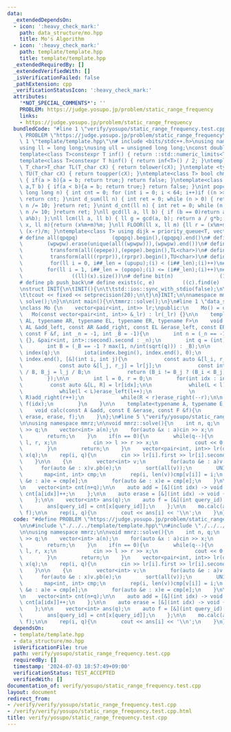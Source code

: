 ```yaml
---
data:
  _extendedDependsOn:
  - icon: ':heavy_check_mark:'
    path: data_structure/mo.hpp
    title: Mo's Algorithm
  - icon: ':heavy_check_mark:'
    path: template/template.hpp
    title: template/template.hpp
  _extendedRequiredBy: []
  _extendedVerifiedWith: []
  _isVerificationFailed: false
  _pathExtension: cpp
  _verificationStatusIcon: ':heavy_check_mark:'
  attributes:
    '*NOT_SPECIAL_COMMENTS*': ''
    PROBLEM: https://judge.yosupo.jp/problem/static_range_frequency
    links:
    - https://judge.yosupo.jp/problem/static_range_frequency
  bundledCode: "#line 1 \"verify/yosupo/static_range_frequency.test.cpp\"\n#define\
    \ PROBLEM \"https://judge.yosupo.jp/problem/static_range_frequency\"\n\n#line\
    \ 1 \"template/template.hpp\"\n# include <bits/stdc++.h>\nusing namespace std;\n\
    using ll = long long;\nusing ull = unsigned long long;\nconst double pi = acos(-1);\n\
    template<class T>constexpr T inf() { return ::std::numeric_limits<T>::max(); }\n\
    template<class T>constexpr T hinf() { return inf<T>() / 2; }\ntemplate <typename\
    \ T_char>T_char TL(T_char cX) { return tolower(cX); }\ntemplate <typename T_char>T_char\
    \ TU(T_char cX) { return toupper(cX); }\ntemplate<class T> bool chmin(T& a,T b)\
    \ { if(a > b){a = b; return true;} return false; }\ntemplate<class T> bool chmax(T&\
    \ a,T b) { if(a < b){a = b; return true;} return false; }\nint popcnt(unsigned\
    \ long long n) { int cnt = 0; for (int i = 0; i < 64; i++)if ((n >> i) & 1)cnt++;\
    \ return cnt; }\nint d_sum(ll n) { int ret = 0; while (n > 0) { ret += n % 10;\
    \ n /= 10; }return ret; }\nint d_cnt(ll n) { int ret = 0; while (n > 0) { ret++;\
    \ n /= 10; }return ret; }\nll gcd(ll a, ll b) { if (b == 0)return a; return gcd(b,\
    \ a%b); };\nll lcm(ll a, ll b) { ll g = gcd(a, b); return a / g*b; };\nll MOD(ll\
    \ x, ll m){return (x%m+m)%m; }\nll FLOOR(ll x, ll m) {ll r = (x%m+m)%m; return\
    \ (x-r)/m; }\ntemplate<class T> using dijk = priority_queue<T, vector<T>, greater<T>>;\n\
    # define all(qpqpq)           (qpqpq).begin(),(qpqpq).end()\n# define UNIQUE(wpwpw)\
    \        (wpwpw).erase(unique(all((wpwpw))),(wpwpw).end())\n# define LOWER(epepe)\
    \         transform(all((epepe)),(epepe).begin(),TL<char>)\n# define UPPER(rprpr)\
    \         transform(all((rprpr)),(rprpr).begin(),TU<char>)\n# define rep(i,upupu)\
    \         for(ll i = 0, i##_len = (upupu);(i) < (i##_len);(i)++)\n# define reps(i,opopo)\
    \        for(ll i = 1, i##_len = (opopo);(i) <= (i##_len);(i)++)\n# define len(x)\
    \                ((ll)(x).size())\n# define bit(n)               (1LL << (n))\n\
    # define pb push_back\n# define exists(c, e)         ((c).find(e) != (c).end())\n\
    \nstruct INIT{\n\tINIT(){\n\t\tstd::ios::sync_with_stdio(false);\n\t\tstd::cin.tie(0);\n\
    \t\tcout << fixed << setprecision(20);\n\t}\n}INIT;\n\nnamespace mmrz {\n\tvoid\
    \ solve();\n}\n\nint main(){\n\tmmrz::solve();\n}\n#line 1 \"data_structure/mo.hpp\"\
    \nclass Mo {\n    vector<pair<int, int>> lr;\npublic:\n    Mo() = default;\n \
    \   Mo(const vector<pair<int, int>> &_lr) : lr(_lr) {}\n\n    template<typename\
    \ AL, typename AR, typename EL, typename ER, typename F>\n    void calc(const\
    \ AL &add_left, const AR &add_right, const EL &erase_left, const ER& erase_right,\
    \ const F &f, int _n = -1, int _B = -1){\n        int n = (_n == -1 ? ranges::max(lr,\
    \ {}, &pair<int, int>::second).second : _n);\n        int q = (int)lr.size();\n\
    \        int B = (_B == -1 ? max(1, n/int(sqrt(q))) : _B);\n\n        vector<int>\
    \ index(q);\n        iota(index.begin(), index.end(), 0);\n        sort(index.begin(),\
    \ index.end(), [&](int i, int j){\n            const auto &[l_i, r_i] = lr[i];\n\
    \            const auto &[l_j, r_j] = lr[j];\n            const int B_i = l_i\
    \ / B, B_j = l_j / B;\n            return (B_i != B_j ? (B_i < B_j) : (r_i < r_j));\n\
    \        });\n\n        int l = 0, r = 0;\n        for(int idx : index){\n   \
    \         const auto &[L, R] = lr[idx];\n\n            while(L < l)add_left(--l);\n\
    \            while(l < L)erase_left(l++);\n            \n            while(r <\
    \ R)add_right(r++);\n            while(R < r)erase_right(--r);\n\n           \
    \ f(idx);\n        }\n    }\n\n    template<typename A, typename E, typename F>\n\
    \    void calc(const A &add, const E &erase, const F &f){\n        calc(add, add,\
    \ erase, erase, f);\n    }\n};\n#line 5 \"verify/yosupo/static_range_frequency.test.cpp\"\
    \n\nusing namespace mmrz;\n\nvoid mmrz::solve(){\n    int n, q;\n    cin >> n\
    \ >> q;\n    vector<int> a(n);\n    for(auto &x : a)cin >> x;\n    if(q == 0){\n\
    \        return;\n    }\n    if(n == 0){\n        while(q--){\n            int\
    \ l, r, x;\n            cin >> l >> r >> x;\n            cout << 0 << endl;\n\
    \        }\n        return;\n    }\n    vector<pair<int, int>> lr(q);\n    vector<int>\
    \ x(q);\n    rep(i, q){\n        cin >> lr[i].first >> lr[i].second >> x[i];\n\
    \    }\n\n    {\n        vector<int> v;\n        for(auto &e : a)v.pb(e);\n  \
    \      for(auto &e : x)v.pb(e);\n        sort(all(v));\n        UNIQUE(v);\n \
    \       map<int, int> cmp;\n        rep(i, len(v))cmp[v[i]] = i;\n        for(auto\
    \ &e : a)e = cmp[e];\n        for(auto &e : x)e = cmp[e];\n    }\n\n    Mo mo(lr);\n\
    \n    vector<int> cnt(n+q);\n\n    auto add = [&](int idx) -> void {\n       \
    \ cnt[a[idx]]++;\n    };\n\n    auto erase = [&](int idx) -> void {\n        cnt[a[idx]]--;\n\
    \    };\n\n    vector<int> ans(q);\n    auto f = [&](int query_id) -> void {\n\
    \        ans[query_id] = cnt[x[query_id]];\n    };\n\n    mo.calc(add, erase,\
    \ f);\n\n    rep(i, q){\n        cout << ans[i] << '\\n';\n    }\n}\n"
  code: "#define PROBLEM \"https://judge.yosupo.jp/problem/static_range_frequency\"\
    \n\n#include \"./../../template/template.hpp\"\n#include \"./../../data_structure/mo.hpp\"\
    \n\nusing namespace mmrz;\n\nvoid mmrz::solve(){\n    int n, q;\n    cin >> n\
    \ >> q;\n    vector<int> a(n);\n    for(auto &x : a)cin >> x;\n    if(q == 0){\n\
    \        return;\n    }\n    if(n == 0){\n        while(q--){\n            int\
    \ l, r, x;\n            cin >> l >> r >> x;\n            cout << 0 << endl;\n\
    \        }\n        return;\n    }\n    vector<pair<int, int>> lr(q);\n    vector<int>\
    \ x(q);\n    rep(i, q){\n        cin >> lr[i].first >> lr[i].second >> x[i];\n\
    \    }\n\n    {\n        vector<int> v;\n        for(auto &e : a)v.pb(e);\n  \
    \      for(auto &e : x)v.pb(e);\n        sort(all(v));\n        UNIQUE(v);\n \
    \       map<int, int> cmp;\n        rep(i, len(v))cmp[v[i]] = i;\n        for(auto\
    \ &e : a)e = cmp[e];\n        for(auto &e : x)e = cmp[e];\n    }\n\n    Mo mo(lr);\n\
    \n    vector<int> cnt(n+q);\n\n    auto add = [&](int idx) -> void {\n       \
    \ cnt[a[idx]]++;\n    };\n\n    auto erase = [&](int idx) -> void {\n        cnt[a[idx]]--;\n\
    \    };\n\n    vector<int> ans(q);\n    auto f = [&](int query_id) -> void {\n\
    \        ans[query_id] = cnt[x[query_id]];\n    };\n\n    mo.calc(add, erase,\
    \ f);\n\n    rep(i, q){\n        cout << ans[i] << '\\n';\n    }\n}\n"
  dependsOn:
  - template/template.hpp
  - data_structure/mo.hpp
  isVerificationFile: true
  path: verify/yosupo/static_range_frequency.test.cpp
  requiredBy: []
  timestamp: '2024-07-03 18:57:49+09:00'
  verificationStatus: TEST_ACCEPTED
  verifiedWith: []
documentation_of: verify/yosupo/static_range_frequency.test.cpp
layout: document
redirect_from:
- /verify/verify/yosupo/static_range_frequency.test.cpp
- /verify/verify/yosupo/static_range_frequency.test.cpp.html
title: verify/yosupo/static_range_frequency.test.cpp
---
```

